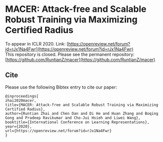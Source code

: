 # MACER: Attack-free and Scalable Robust Training via Maximizing Certified Radius
To appear in ICLR 2020. Link: [https://openreview.net/forum?id=rJx1Na4Fwr](https://openreview.net/forum?id=rJx1Na4Fwr)  
This repository is closed. Please see the permanent repository: [https://github.com/RuntianZ/macer](https://github.com/RuntianZ/macer)

## Cite
Please use the following Bibtex entry to cite our paper:
```
@inproceedings{
zhai2020macer,
title={MACER: Attack-free and Scalable Robust Training via Maximizing Certified Radius},
author={Runtian Zhai and Chen Dan and Di He and Huan Zhang and Boqing Gong and Pradeep Ravikumar and Cho-Jui Hsieh and Liwei Wang},
booktitle={International Conference on Learning Representations},
year={2020},
url={https://openreview.net/forum?id=rJx1Na4Fwr}
}
```
